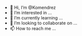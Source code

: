 - 👋 Hi, I’m @Komendrez
- 👀 I’m interested in ...
- 🌱 I’m currently learning ...
- 💞️ I’m looking to collaborate on ...
- 📫 How to reach me ...

<!---
Komendrez/Komendrez is a ✨ special ✨ repository because its `README.md` (this file) appears on your GitHub profile.
You can click the Preview link to take a look at your changes.
--->
